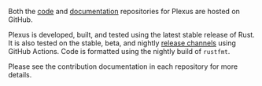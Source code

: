 Both the [code][repository-code] and [documentation][repository-doc]
repositories for Plexus are hosted on GitHub.

Plexus is developed, built, and tested using the latest stable release of Rust.
It is also tested on the stable, beta, and nightly [release channels][channels]
using GitHub Actions. Code is formatted using the nightly build of `rustfmt`.

Please see the contribution documentation in each repository for more details.

[channels]: https://doc.rust-lang.org/book/release-channels.html
[repository-code]: https://github.com/olson-sean-k/plexus
[repository-doc]: https://github.com/olson-sean-k/plexus-web
